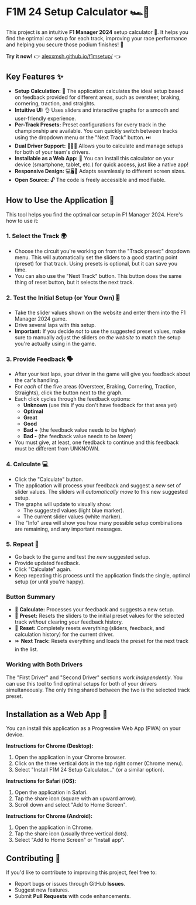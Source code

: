 # F1M 24 Setup Calculator 🏎️💨

This project is an intuitive **F1 Manager 2024** setup calculator 🧮. It helps you find the optimal car setup for each track, improving your race performance and helping you secure those podium finishes! 🏁

**Try it now!** 👉 [alexxmsh.github.io/f1msetup/](https://alexxmsh.github.io/f1msetup/) 👈

## Key Features ✨

*   **Setup Calculation:** 🧮 The application calculates the ideal setup based on feedback provided for different areas, such as oversteer, braking, cornering, traction, and straights.
*   **Intuitive UI:** 👌 Uses sliders and interactive graphs for a smooth and user-friendly experience.
*   **Per-Track Presets:** Preset configurations for every track in the championship are available. You can quickly switch between tracks using the dropdown menu or the "Next Track" button. ⏭️
*   **Dual Driver Support:** 👨‍👨‍👦  Allows you to calculate and manage setups for both of your team's drivers.
*   **Installable as a Web App:** 📱 You can install this calculator on your device (smartphone, tablet, etc.) for quick access, just like a native app!
*   **Responsive Design:** 💻🖥️📱 Adapts seamlessly to different screen sizes.
*   **Open Source:** 🔓 The code is freely accessible and modifiable.

## How to Use the Application 📝

This tool helps you find the optimal car setup in F1 Manager 2024. Here's how to use it:

### 1. Select the Track 🌍

*   Choose the circuit you're working on from the "Track preset:" dropdown menu.  This will automatically set the sliders to a good starting point (preset) for that track.  Using presets is optional, but it can save you time.
*   You can also use the "Next Track" button. This button does the same thing of reset button, but it selects the next track.

### 2. Test the Initial Setup (or Your Own) 🎚️

*   Take the slider values shown on the website and enter them into the F1 Manager 2024 game.
*   Drive several laps with this setup.
*   **Important:** If you decide *not* to use the suggested preset values, make sure to manually adjust the sliders *on the website* to match the setup you're actually using in the game.

### 3. Provide Feedback 🗣️

*   After your test laps, your driver in the game will give you feedback about the car's handling.
*   For *each* of the five areas (Oversteer, Braking, Cornering, Traction, Straights), click the button next to the graph.
*   Each click cycles through the feedback options:
    *   **Unknown**   (use this if you don't have feedback for that area yet)
    *   **Optimal**
    *   **Great**
    *   **Good**
    *   **Bad +**   (the feedback value needs to be *higher*)
    *   **Bad -**   (the feedback value needs to be *lower*)
* You must give, at least, one feedback to continue and this feedback must be different from UNKNOWN.

### 4. Calculate 💻

*   Click the "Calculate" button.
*   The application will process your feedback and suggest a *new* set of slider values. The sliders will *automatically move* to this new suggested setup.
*   The graphs will update to visually show:
     * The suggested values (light blue marker).
     * The current slider values (white marker).
*   The "Info" area will show you how many possible setup combinations are remaining, and any important messages.

### 5. Repeat 🔄

*   Go back to the game and test the *new* suggested setup.
*   Provide updated feedback.
*   Click "Calculate" again.
*   Keep repeating this process until the application finds the single, optimal setup (or until you're happy).

### Button Summary

*   🧮 **Calculate:** Processes your feedback and suggests a new setup.
*   💾 **Preset:** Resets the sliders to the initial preset values for the selected track *without* clearing your feedback history.
*   🔄 **Reset:** Completely resets everything (sliders, feedback, and calculation history) for the current driver.
*   ⏩ **Next Track:** Resets everything and loads the preset for the next track in the list.

### Working with Both Drivers

The "First Driver" and "Second Driver" sections work *independently*. You can use this tool to find optimal setups for both of your drivers simultaneously. The only thing shared between the two is the selected track preset.

## Installation as a Web App 📲

You can install this application as a Progressive Web App (PWA) on your device.

**Instructions for Chrome (Desktop):**

1.  Open the application in your Chrome browser.
2.  Click on the three vertical dots in the top right corner (Chrome menu).
3.  Select "Install F1M 24 Setup Calculator..." (or a similar option).

**Instructions for Safari (iOS):**

1.  Open the application in Safari.
2.  Tap the share icon (square with an upward arrow).
3.  Scroll down and select "Add to Home Screen".

**Instructions for Chrome (Android):**

1.  Open the application in Chrome.
2.  Tap the share icon (usually three vertical dots).
3.  Select "Add to Home Screen" or "Install app".

## Contributing 🤝

If you'd like to contribute to improving this project, feel free to:

*   Report bugs or issues through GitHub **Issues**.
*   Suggest new features.
*   Submit **Pull Requests** with code enhancements.
